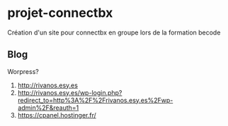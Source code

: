 # projet-connectbx
Création d'un site pour connectbx en groupe lors de la formation becode


## Blog

Worpress? 
1. http://rivanos.esy.es
2. http://rivanos.esy.es/wp-login.php?redirect_to=http%3A%2F%2Frivanos.esy.es%2Fwp-admin%2F&reauth=1
3. https://cpanel.hostinger.fr/
